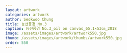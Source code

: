 ```yaml
---
layout: artwork 
categories: artwork 
author: Seokwoo Chung 
title: 능선풍경 No.3 
caption: 능선풍경 No.3_oil on canvas_65.1×53㎝_2018 
image: /assets/images/artwork/artwork550.jpg 
thumb: /assets/images/artwork/thumbs/artwork550.jpg 
order: 550 
---
```

